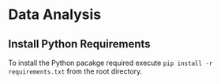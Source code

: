 # Data Analysis

## Install Python Requirements
To install the Python pacakge required execute
`pip install -r requirements.txt`
from the root directory.